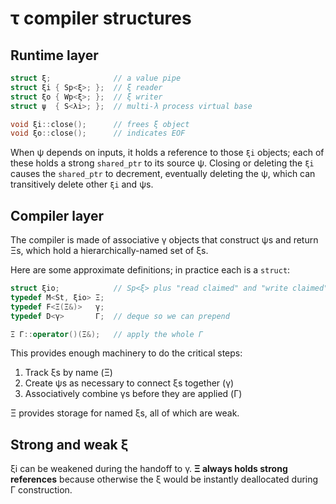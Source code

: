 # τ compiler structures
## Runtime layer
```cpp
struct ξ;              // a value pipe
struct ξi { Sp<ξ>; };  // ξ reader
struct ξo { Wp<ξ>; };  // ξ writer
struct ψ  { S<λi>; };  // multi-λ process virtual base

void ξi::close();      // frees ξ object
void ξo::close();      // indicates EOF
```

When ψ depends on inputs, it holds a reference to those `ξi` objects; each of these holds a strong `shared_ptr` to its source ψ. Closing or deleting the `ξi` causes the `shared_ptr` to decrement, eventually deleting the ψ, which can transitively delete other `ξi` and ψs.


## Compiler layer
The compiler is made of associative γ objects that construct ψs and return Ξs, which hold a hierarchically-named set of ξs.

Here are some approximate definitions; in practice each is a `struct`:

```cpp
struct ξio;            // Sp<ξ> plus "read claimed" and "write claimed"
typedef M<St, ξio> Ξ;
typedef F<Ξ(Ξ&)>   γ;
typedef D<γ>       Γ;  // deque so we can prepend

Ξ Γ::operator()(Ξ&);   // apply the whole Γ
```

This provides enough machinery to do the critical steps:

1. Track ξs by name (Ξ)
2. Create ψs as necessary to connect ξs together (γ)
3. Associatively combine γs before they are applied (Γ)

Ξ provides storage for named ξs, all of which are weak.


## Strong and weak ξ
ξi can be weakened during the handoff to γ. **Ξ always holds strong references** because otherwise the ξ would be instantly deallocated during Γ construction.
